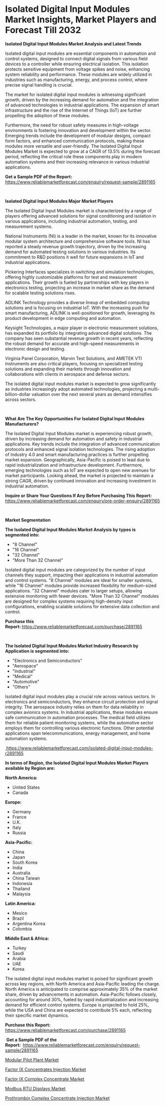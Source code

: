 <p><h1>Isolated Digital Input Modules Market Insights, Market Players and Forecast Till 2032</h1></p><p><strong>Isolated Digital Input Modules Market Analysis and Latest Trends</strong></p>
<p><p>Isolated digital input modules are essential components in automation and control systems, designed to connect digital signals from various field devices to a controller while ensuring electrical isolation. This isolation protects sensitive equipment from voltage spikes and noise, enhancing system reliability and performance. These modules are widely utilized in industries such as manufacturing, energy, and process control, where precise signal handling is crucial.</p><p>The market for isolated digital input modules is witnessing significant growth, driven by the increasing demand for automation and the integration of advanced technologies in industrial applications. The expansion of smart infrastructure and the rise of the Internet of Things (IoT) are further propelling the adoption of these modules. </p><p>Furthermore, the need for robust safety measures in high-voltage environments is fostering innovation and development within the sector. Emerging trends include the development of modular designs, compact form factors, and enhanced communication protocols, making these modules more versatile and user-friendly. The Isolated Digital Input Modules Market is expected to grow at a CAGR of 13.5% during the forecast period, reflecting the critical role these components play in modern automation systems and their increasing relevance in various industrial applications.</p></p>
<p><strong>Get a Sample PDF of the Report:&nbsp;</strong> <a href="https://www.reliablemarketforecast.com/enquiry/request-sample/2891165?utm_campaign=1167&utm_medium=2&utm_source=Github&utm_content=ia&utm_term=14032025&utm_id=isolated-digital-input-modules">https://www.reliablemarketforecast.com/enquiry/request-sample/2891165</a></p>
<p>&nbsp;</p>
<p><strong>Isolated Digital Input Modules Major Market Players</strong></p>
<p><p>The Isolated Digital Input Modules market is characterized by a range of players offering advanced solutions for signal conditioning and isolation in various applications, including industrial automation, testing, and measurement systems.</p><p>National Instruments (NI) is a leader in the market, known for its innovative modular system architecture and comprehensive software tools. NI has reported a steady revenue growth trajectory, driven by the increasing demand for automated testing solutions in various industries. Its commitment to R&D positions it well for future expansions in IoT and industrial applications.</p><p>Pickering Interfaces specializes in switching and simulation technologies, offering highly customizable platforms for test and measurement applications. Their growth is fueled by partnerships with key players in electronics testing, projecting an increase in market share as the demand for scalable testing solutions rises.</p><p>ADLINK Technology provides a diverse lineup of embedded computing solutions and is focusing on industrial IoT. With the increasing push for smart manufacturing, ADLINK is well-positioned for growth, leveraging its product development in edge computing and automation.</p><p>Keysight Technologies, a major player in electronic measurement solutions, has expanded its portfolio by integrating advanced digital solutions. The company has seen substantial revenue growth in recent years, reflecting the robust demand for accurate and high-speed measurements in electronic design and testing.</p><p>Virginia Panel Corporation, Marvin Test Solutions, and AMETEK VTI Instruments are also critical players, focusing on specialized testing solutions and expanding their markets through innovation and collaborations with clients in aerospace and defense sectors.</p><p>The isolated digital input modules market is expected to grow significantly as industries increasingly adopt automated technologies, projecting a multi-billion-dollar valuation over the next several years as demand intensifies across sectors.</p></p>
<p>&nbsp;</p>
<p><strong>What Are The Key Opportunities For Isolated Digital Input Modules Manufacturers?</strong></p>
<p><p>The Isolated Digital Input Modules market is experiencing robust growth, driven by increasing demand for automation and safety in industrial applications. Key trends include the integration of advanced communication protocols and enhanced signal isolation technologies. The rising adoption of Industry 4.0 and smart manufacturing practices is further propelling market expansion. Geographically, Asia-Pacific is poised to lead due to rapid industrialization and infrastructure development. Furthermore, emerging technologies such as IoT are expected to open new avenues for market participants. Looking ahead, the market is projected to maintain a strong CAGR, driven by continued innovation and increasing investment in industrial automation.</p></p>
<p><strong>Inquire or Share Your Questions If Any Before Purchasing This Report:</strong> <a href="https://www.reliablemarketforecast.com/enquiry/pre-order-enquiry/2891165?utm_campaign=1167&utm_medium=2&utm_source=Github&utm_content=ia&utm_term=14032025&utm_id=isolated-digital-input-modules">https://www.reliablemarketforecast.com/enquiry/pre-order-enquiry/2891165</a></p>
<p>&nbsp;</p>
<p><strong>Market Segmentation</strong></p>
<p><strong>The Isolated Digital Input Modules Market Analysis by types is segmented into:</strong></p>
<p><ul><li>"8 Channel"</li><li>"16 Channel"</li><li>"32 Channel"</li><li>"More Than 32 Channel"</li></ul></p>
<p><p>Isolated digital input modules are categorized by the number of input channels they support, impacting their applications in industrial automation and control systems. "8 Channel" modules are ideal for smaller systems, while "16 Channel" modules provide increased flexibility for medium-sized applications. "32 Channel" modules cater to larger setups, allowing extensive monitoring with fewer devices. "More Than 32 Channel" modules are designed for complex systems requiring high-density input configurations, enabling scalable solutions for extensive data collection and control.</p></p>
<p><strong>Purchase this Report:&nbsp;</strong><a href="https://www.reliablemarketforecast.com/purchase/2891165?utm_campaign=1167&utm_medium=2&utm_source=Github&utm_content=ia&utm_term=14032025&utm_id=isolated-digital-input-modules">https://www.reliablemarketforecast.com/purchase/2891165</a></p>
<p>&nbsp;</p>
<p><strong>The Isolated Digital Input Modules Market Industry Research by Application is segmented into:</strong></p>
<p><ul><li>"Electronics and Semiconductors"</li><li>"Aerospace"</li><li>"Industrial"</li><li>"Medical"</li><li>"Automotive"</li><li>"Others"</li></ul></p>
<p><p>Isolated digital input modules play a crucial role across various sectors. In electronics and semiconductors, they enhance circuit protection and signal integrity. The aerospace industry relies on them for data reliability in complex avionics systems. In industrial applications, these modules ensure safe communication in automation processes. The medical field utilizes them for reliable patient monitoring systems, while the automotive sector employs them for controlling various electronic functions. Other potential applications span telecommunications, energy management, and home automation systems.</p></p>
<p><a href="https://www.reliablemarketforecast.com/isolated-digital-input-modules-r2891165?utm_campaign=1167&utm_medium=2&utm_source=Github&utm_content=ia&utm_term=14032025&utm_id=isolated-digital-input-modules">&nbsp;https://www.reliablemarketforecast.com/isolated-digital-input-modules-r2891165</a></p>
<p><strong>In terms of Region, the Isolated Digital Input Modules Market Players available by Region are:</strong></p>
<p>
    <p> <strong> North America: </strong>
        <ul>
            <li>United States</li>
            <li>Canada</li>
        </ul>
        </p> 
    <p> <strong> Europe: </strong>
        <ul>
            <li>Germany</li>
            <li>France</li>
            <li>U.K.</li>
            <li>Italy</li>
            <li>Russia</li>
        </ul>
        </p> 
    <p> <strong> Asia-Pacific: </strong>
        <ul>
            <li>China</li>
            <li>Japan</li>
            <li>South Korea</li>
            <li>India</li>
            <li>Australia</li>
            <li>China Taiwan</li>
            <li>Indonesia</li>
            <li>Thailand</li>
            <li>Malaysia</li>
        </ul>
        </p> 
    <p> <strong> Latin America: </strong>
        <ul>
            <li>Mexico</li>
            <li>Brazil</li>
            <li>Argentina Korea</li>
            <li>Colombia</li>
        </ul>
        </p> 
    <p> <strong> Middle East & Africa: </strong>
        <ul>
            <li>Turkey</li>
            <li>Saudi</li>
            <li>Arabia</li>
            <li>UAE</li>
            <li>Korea</li>
        </ul>
    </p>
    </p>
<p><p>The isolated digital input modules market is poised for significant growth across key regions, with North America and Asia-Pacific leading the charge. North America is anticipated to comprise approximately 35% of the market share, driven by advancements in automation. Asia-Pacific follows closely, accounting for around 30%, fueled by rapid industrialization and increasing demand for efficient control systems. Europe is projected to hold 25%, while the USA and China are expected to contribute 5% each, reflecting their specific market dynamics.</p></p>
<p><strong>Purchase this Report: </strong><a href="https://www.reliablemarketforecast.com/purchase/2891165?utm_campaign=1167&utm_medium=2&utm_source=Github&utm_content=ia&utm_term=14032025&utm_id=isolated-digital-input-modules">https://www.reliablemarketforecast.com/purchase/2891165</a></p>
<p>&nbsp;<strong>Get a Sample PDF of the Report:&nbsp;&nbsp;</strong><a href="https://www.reliablemarketforecast.com/enquiry/request-sample/2891165?utm_campaign=1167&utm_medium=2&utm_source=Github&utm_content=ia&utm_term=14032025&utm_id=isolated-digital-input-modules">https://www.reliablemarketforecast.com/enquiry/request-sample/2891165</a></p>
<p><strong></strong></p>
<p><p><a href="https://github.com/maaniwilka9y/Market-Research-Report-List-1/blob/main/modular-pilot-plant-market.md?utm_campaign=1167&utm_medium=2&utm_source=Github&utm_content=ia&utm_term=14032025&utm_id=isolated-digital-input-modules">Modular Pilot Plant Market</a></p><p><a href="https://github.com/spineamosa0e/Market-Research-Report-List-1/blob/main/factor-ix-concentrates-injection-market.md?utm_campaign=1167&utm_medium=2&utm_source=Github&utm_content=ia&utm_term=14032025&utm_id=isolated-digital-input-modules">Factor IX Concentrates Injection Market</a></p><p><a href="https://github.com/waldarolka1j/Market-Research-Report-List-1/blob/main/factor-ix-complex-concentrate-market.md?utm_campaign=1167&utm_medium=2&utm_source=Github&utm_content=ia&utm_term=14032025&utm_id=isolated-digital-input-modules">Factor IX Complex Concentrate Market</a></p><p><a href="https://github.com/damjiederyd/Market-Research-Report-List-1/blob/main/modbus-rtu-displays-market.md?utm_campaign=1167&utm_medium=2&utm_source=Github&utm_content=ia&utm_term=14032025&utm_id=isolated-digital-input-modules">Modbus RTU Displays Market</a></p><p><a href="https://github.com/dekamrapinq1/Market-Research-Report-List-1/blob/main/prothrombin-complex-concentrate-injection-market.md?utm_campaign=1167&utm_medium=2&utm_source=Github&utm_content=ia&utm_term=14032025&utm_id=isolated-digital-input-modules">Prothrombin Complex Concentrate Injection Market</a></p></p>